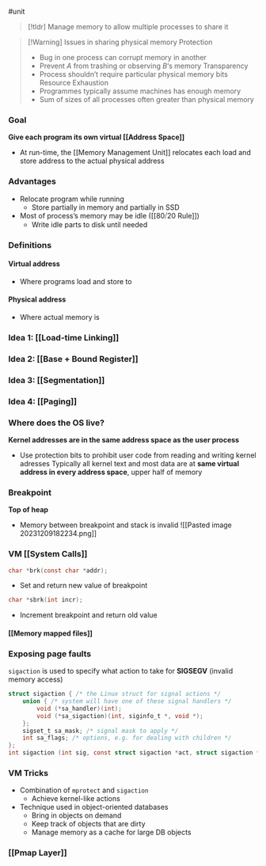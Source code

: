 #unit 

> [!tldr] Manage memory to allow multiple processes to share it

> [!Warning] Issues in sharing physical memory
> Protection
> * Bug in one process can corrupt memory in another
> * Prevent *A* from trashing or observing *B*‘s memory
> Transparency
> * Process shouldn’t require particular physical memory bits
> Resource Exhaustion
> * Programmes typically assume machines has enough memory
> * Sum of sizes of all processes often greater than physical memory

### Goal
**Give each program its own virtual [[Address Space]]**
* At run-time, the [[Memory Management Unit]] relocates each load and store address to the actual physical address
### Advantages
* Relocate program while running
	* Store partially in memory and partially in SSD
* Most of process’s memory may be idle ([[80⧸20 Rule]])
	* Write idle parts to disk until needed

### Definitions
#### Virtual address
* Where programs load and store to
#### Physical address
* Where actual memory is
### Idea 1: [[Load-time Linking]]
### Idea 2: [[Base + Bound Register]]
### Idea 3: [[Segmentation]]
### Idea 4: [[Paging]]

### Where does the OS live?
**Kernel addresses are in the same address space as the user process**
* Use protection bits to prohibit user code from reading and writing kernel adresses
Typically all kernel text and most data are at **same virtual address in every address space**, upper half of memory

### Breakpoint
**Top of heap**
* Memory between breakpoint and stack is invalid
![[Pasted image 20231209182234.png]]

### VM [[System Calls]]
```c
char *brk(const char *addr);
```
* Set and return new value of breakpoint
```c
char *sbrk(int incr);
```
* Increment breakpoint and return old value
#### [[Memory mapped files]]

### Exposing page faults
`sigaction` is used to specify what action to take for **SIGSEGV** (invalid memory access)
```c
struct sigaction { /* the Linux struct for signal actions */
	union { /* system will have one of these signal handlers */
		void (*sa_handler)(int);
		void (*sa_sigaction)(int, siginfo_t *, void *);
	};
	sigset_t sa_mask; /* signal mask to apply */
	int sa_flags; /* options, e.g. for dealing with children */
};
int sigaction (int sig, const struct sigaction *act, struct sigaction *oact)
```

### VM Tricks
* Combination of `mprotect` and `sigaction`
	* Achieve kernel-like actions
* Technique used in object-oriented databases
	* Bring in objects on demand
	* Keep track of objects that are dirty
	* Manage memory as a cache for large DB objects

### [[Pmap Layer]]

